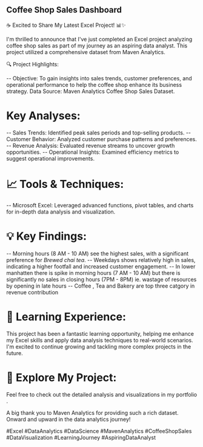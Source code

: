 ## Coffee Shop Sales Dashboard

☕ Excited to Share My Latest Excel Project! 📊✨

I'm thrilled to announce that I've just completed an Excel project analyzing coffee shop sales as part of my journey as an aspiring data analyst. This project utilized a comprehensive dataset from Maven Analytics.

🔍 Project Highlights:

-- Objective: To gain insights into sales trends, customer preferences, and operational performance to help the coffee shop enhance its business strategy.
Data Source: Maven Analytics Coffee Shop Sales Dataset.

# Key Analyses:
-- Sales Trends: Identified peak sales periods and top-selling products.
-- Customer Behavior: Analyzed customer purchase patterns and preferences.
-- Revenue Analysis: Evaluated revenue streams to uncover growth opportunities.
-- Operational Insights: Examined efficiency metrics to suggest operational improvements.

# 📈 Tools & Techniques:
-- Microsoft Excel: Leveraged advanced functions, pivot tables, and charts for in-depth data analysis and visualization.

# 💡 Key Findings:
-- Morning hours (8 AM - 10 AM) see the highest sales, with a significant preference for *Brewed chai tea*.
-- Weekdays shows relatively high in sales, indicating a higher footfall and increased customer engagement.
-- In lower manhatten there is spike in morning hours (7 AM - 10 AM) but there is significantly no sales in closing hours (7PM - 8PM) ie. wastage of resources by opening in late hours
-- Coffee , Tea and Bakery are top three catgory in revenue contribution

# 🌟 Learning Experience:
This project has been a fantastic learning opportunity, helping me enhance my Excel skills and apply data analysis techniques to real-world scenarios. I'm excited to continue growing and tackling more complex projects in the future.

# 🔗 Explore My Project:
Feel free to check out the detailed analysis and visualizations in my portfolio .

A big thank you to Maven Analytics for providing such a rich dataset. Onward and upward in the data analytics journey!

#Excel #DataAnalytics #DataScience #MavenAnalytics #CoffeeShopSales #DataVisualization #LearningJourney #AspiringDataAnalyst
